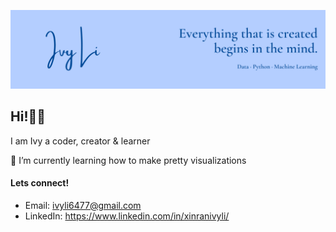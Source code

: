 ![Header](https://github.com/ivyli6477/ivyli6477/blob/main/header.png "Header")
## Hi!👋🤓
I am Ivy
a coder, creator & learner

🌱 I’m currently learning how to make pretty visualizations
#### Lets connect!
* Email: ivyli6477@gmail.com
* LinkedIn: https://www.linkedin.com/in/xinranivyli/
